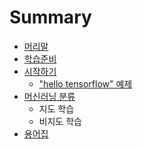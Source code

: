 # Summary

* [머리말](README.md)
* [학습준비](tensorflow/setting.md)
* [시작하기](tensorflow/start.md)
  * ["hello tensorflow" 예제](tensorflow/hello_tensorflow.md)
* [머신러닝 분류](tensorflow/classification.md)
  * 지도 학습
  * 비지도 학습
* [용어집](tensorflow/glossary.md)

